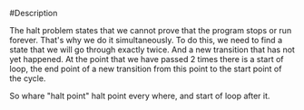 #Description 

The halt problem states that we cannot prove that the program stops or run forever. That's why we do it simultaneously. To do this, we need to find a state that we will go through exactly twice. And a new transition that has not yet happened. At the point that we have passed 2 times there is a start of loop, the end point of a new transition from this point to the start point of the cycle.

So whare "halt point" halt point every where, and start of loop after it.
